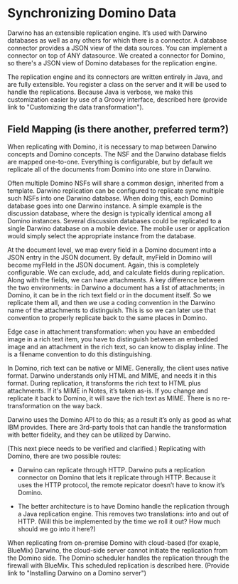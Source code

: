 # Synchronizing Domino Data
Darwino has an extensible replication engine. It’s used with Darwino databases as well as any others for which there is a connector. A database connector provides a JSON view of the data sources. You can implement a connector on top of ANY datasource. We created a connector for Domino, so there's a JSON view of Domino databases for the replication engine.

The replication engine and its connectors are written entirely in Java, and are fully extensible. You register a class on the server and it will be used to handle the replications. Because Java is verbose, we make this customization easier by use of a Groovy interface, described here (provide link to "Customizing the data transformation"). 


## Field Mapping (is there another, preferred term?)
When replicating with Domino, it is necessary to map between Darwino concepts and Domino concepts. The NSF and the Darwino database fields are mapped one-to-one. Everything is configurable, but by default we replicate all of the documents from Domino into one store in Darwino. 

Often multiple Domino NSFs will share a common design, inherited from a template. Darwino replication can be configured to replicate sync multiple such NSFs into one Darwino database. When doing this, each Domino database goes into one Darwino instance. A simple example is the discussion database, where the design is typically identical among all Domino instances. Several discussion databases could be replicated to a single Darwino database on a mobile device. The mobile user or application would simply select the appropriate instance from the database.

At the document level, we map every field in a Domino document into a JSON entry in the JSON document. By default, myField in Domino will become myFIeld in the JSON document. Again, this is completely configurable. We can exclude, add, and calculate fields during replication. Along with the fields, we can have attachments. A key difference between the two environments: in Darwino a document has a list of attachments; in Domino, it can be in the rich text field or in the document itself. So we replicate them all, and then we use a coding convention in the Darwino name of the attachments to distinguish. This is so we can later use that convention to properly replicate back to the same places in Domino.

Edge case in attachment transformation: when you have an embedded image in a rich text item, you have to distinguish between an embedded image and an attachment in the rich text, so can know to display inline. The is a filename convention to do this distinguishing.

In Domino, rich text can be native or MIME. Generally, the client uses native format. Darwino understands only HTML and MIME, and needs it in this format. During replication, it transforms the rich text to HTML plus attachments. If it's MIME in Notes, it’s taken as-is. If you change and replicate it back to Domino, it will save the rich text as MIME. There is no re-transformation on the way back.

Darwino uses the Domino API to do this; as a result it’s only as good as what IBM provides. There are 3rd-party tools that can handle the transformation with better fidelity, and they can be utilized by Darwino.

(This next piece needs to be verified and clarified.)
Replicating with Domino, there are two possible routes:
- Darwino can replicate through HTTP. Darwino puts a replication connector on Domino that lets it replicate through HTTP. Because it uses the HTTP protocol, the remote repicator doesn’t have to know it’s Domino.

- The better architecture is to have Domino handle the replication through a Java replication engine. This removes two translations: into and out of HTTP. (Will this be implemented by the time we roll it out? How much should we go into it here?)

When replicating from on-premise Domino with cloud-based (for exaple, BlueMix) Darwino, the cloud-side server cannot initiate the replication from the Domino side. The Domino scheduler handles the replication through the firewall with BlueMix. This scheduled replication is described here. (Provide link to "Installing Darwino on a Domino server")
